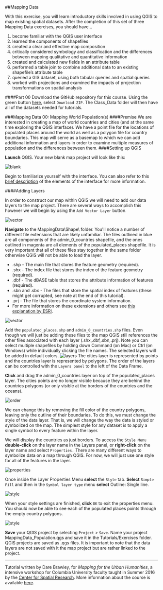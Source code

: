 ##Mapping Data 

With this exercise, you will learn introductory skills involved in using QGIS to map existing spatial datasets. After the completion of this set of three Mapping Data exercises, you should have…

1. become familiar with the QGIS user interface 
2. learned the components of shapefiles 
3. created a clear and effective map composition 
4. critically considered symbology and classification and the differences between mapping qualitative and quantitative information 
5. created and calculated new fields in an attribute table 
6. performed a table join to combine additional data to an existing shapefile’s attribute table 
7. queried a GIS dataset, using both tabular queries and spatial queries 
8. worked with projections and examined the impacts of projection transformations on spatial analysis

####Part 00
Download the GitHub repository for this course. Using the green button [here](https://github.com/CenterForSpatialResearch/MappingForTheUrbanHumanities), select `Download ZIP`. The Class_Data folder will then have all of the datasets needed for tutorials. 

###Mapping Data 00: Mapping World Population(s)
####Premise
We are interested in creating a map of world countries and cities (and at the same time exploring the QGIS interface). We have a point file for the locations of populated places around the world as well as a polygon file for country boundaries. This map will serve as a basemap to which we can add additional information and layers in order to examine multiple measures of population and the differences between them.
####Setting up QGIS

**Launch** QGIS. Your new blank map project will look like this:

![blank](https://github.com/CenterForSpatialResearch/MappingForTheUrbanHumanities/blob/master/Tutorials/Images/MappingData01/01_OpenQGIS.png)

Begin to familiarize yourself with the interface. You can also refer to this [brief description](https://github.com/CenterForSpatialResearch/MappingForTheUrbanHumanities/blob/master/Resources/QGIS_InterfaceDescription.md) of the elements of the interface for more information. 

####Adding Layers

In order to construct our map within QGIS we will need to add our data layers to the map project. There are several ways to accomplish this however we will begin by using the `Add Vector Layer` button. 

![vector](https://github.com/CenterForSpatialResearch/MappingForTheUrbanHumanities/blob/master/Tutorials/Images/MappingData01/02_Adding_Layers_Vector.png)

**Navigate** to the MappingData\Shape\ folder. You'll notice a number of different file extensions that are likely unfamiliar. The files outlined in blue are all components of the admin_0_countries shapefile, and the ones outlined in magenta are all elements of the populated_places shapefile. It is very important that all of these files stay together in the same folder otherwise QGIS will not be able to load the layer.

* .shp - The main file that stores the feature geometry (required).
* .shx - The index file that stores the index of the feature geometry (required).
* .dbf - The dBASE table that stores the attribute information of features (required).
* .sbn and .sbx - The files that store the spatial index of features (these might get corrupted, see note at the end of this tutorial).
* .prj - The file that stores the coordinate system information.
* For more information on these extensions and others see [this explanation by ESRI](http://webhelp.esri.com/arcgisdesktop/9.2/index.cfm?TopicName=Shapefile_file_extensions).

![vector](https://github.com/CenterForSpatialResearch/MappingForTheUrbanHumanities/blob/master/Tutorials/Images/MappingData01/02_ElementsofSHP.png)

Add the `populated_places.shp` and `admin_0_countries.shp` files. Even though we will just be adding these files to the map QGIS still references the other files associated with each layer (.shx,.dbf,.sbn,.prj). 
Note you can select multiple shapefiles by holding down Command (on Mac) or Ctrl (on Windows) while individually clicking the file names. 
The selected layers will be added in default colors. 
![layers](https://github.com/CenterForSpatialResearch/MappingForTheUrbanHumanities/blob/master/Tutorials/Images/MappingData01/04_LayerOrder.png)
The cities layer is represented by points and the countries layer is represented by polygons. The order of the layers can be controlled with the `Layers panel` to the left of the Data Frame. 

**Click** and drag the admin_0_countries layer on top of the populated_places layer. The cities points are no longer visible because they are behind the countries polygons (or only visible at the borders of the countries and the oceans). 

![order](https://github.com/CenterForSpatialResearch/MappingForTheUrbanHumanities/blob/master/Tutorials/Images/MappingData01/03_Adding_Layers.png)

We can change this by removing the fill color of the country polygons, leaving only the outline of their boundaries. To do this, we must change the style of the data layer. That is, we will change the way the data is styled or symbolized on the map. The simplest style for any dataset is to apply a single symbol to every feature within the layer. 

We will display the countries as just borders. To access the `Style Menu` **double-click** on the layer name in the Layers panel, or **right-click** on the layer name and select `Properties.`  There are many different ways to symbolize data on a map through QGIS. For now, we will just use one style for all of the features in the layer. 

![properties](https://github.com/CenterForSpatialResearch/MappingForTheUrbanHumanities/blob/master/Tutorials/Images/MappingData01/05_Properties.png)

Once inside the Layer Properties Menu **select** the `Style` tab. **Select** `Simple Fill` and then in the `Symbol layer type` menu **select** Outline: Single line. 

![style](https://github.com/CenterForSpatialResearch/MappingForTheUrbanHumanities/blob/master/Tutorials/Images/MappingData01/05_Style.png)

When your style settings are finished, **click** `OK` to exit the properties menu. You should now be able to see each of the populated places points through the empty country polygons.

![style](https://github.com/CenterForSpatialResearch/MappingForTheUrbanHumanities/blob/master/Tutorials/Images/MappingData01/06_PopulatedPlaces.png)

**Save** your QGIS project by selecting `Project` > `Save`. Name your project MappingData_Population.qgs and save it in the Tutorials/Exercises folder. QGIS projects are saved as .qgs files. It is important to note that the data layers are not saved with it the map project but are rather linked to the project.


______________________________________________________________________________________________________________

Tutorial written by Dare Brawley, for *Mapping for the Urban Humanities*, a intensive workshop for Columbia University faculty taught in Summer 2016 by the [Center for Spatial Research](http://c4sr.columbia.edu). More information about the course is available [here](http://c4sr.columbia.edu/courses/mapping-urban-humanities-summer-bootcamp).






